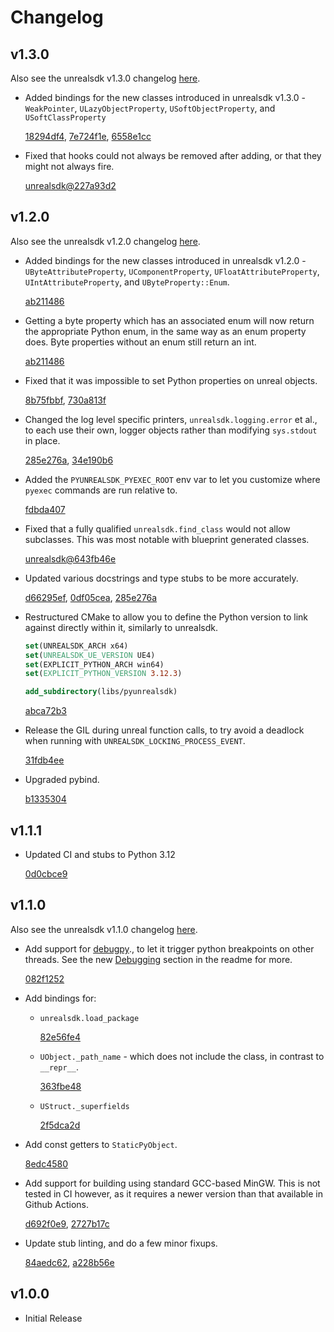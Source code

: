 # Changelog

## v1.3.0

Also see the unrealsdk v1.3.0 changelog [here](https://github.com/bl-sdk/unrealsdk/blob/master/changelog.md#v130).

- Added bindings for the new classes introduced in unrealsdk v1.3.0 - `WeakPointer`,
  `ULazyObjectProperty`, `USoftObjectProperty`, and `USoftClassProperty`

  [18294df4](https://github.com/bl-sdk/pyunrealsdk/commit/18294df4),
  [7e724f1e](https://github.com/bl-sdk/pyunrealsdk/commit/7e724f1e),
  [6558e1cc](https://github.com/bl-sdk/pyunrealsdk/commit/6558e1cc)

- Fixed that hooks could not always be removed after adding, or that they might not always fire.

  [unrealsdk@227a93d2](https://github.com/bl-sdk/unrealsdk/commit/227a93d2)

## v1.2.0

Also see the unrealsdk v1.2.0 changelog [here](https://github.com/bl-sdk/unrealsdk/blob/master/changelog.md#v120).

- Added bindings for the new classes introduced in unrealsdk v1.2.0 - `UByteAttributeProperty`,
  `UComponentProperty`, `UFloatAttributeProperty`, `UIntAttributeProperty`, and
  `UByteProperty::Enum`.

  [ab211486](https://github.com/bl-sdk/pyunrealsdk/commit/ab211486)

- Getting a byte property which has an associated enum will now return the appropriate Python enum,
  in the same way as an enum property does. Byte properties without an enum still return an int.

  [ab211486](https://github.com/bl-sdk/pyunrealsdk/commit/ab211486)

- Fixed that it was impossible to set Python properties on unreal objects.

  [8b75fbbf](https://github.com/bl-sdk/pyunrealsdk/commit/8b75fbbf),
  [730a813f](https://github.com/bl-sdk/pyunrealsdk/commit/730a813f)

- Changed the log level specific printers, `unrealsdk.logging.error` et al., to each use their own,
  logger objects rather than modifying `sys.stdout` in place.

  [285e276a](https://github.com/bl-sdk/pyunrealsdk/commit/285e276a),
  [34e190b6](https://github.com/bl-sdk/pyunrealsdk/commit/34e190b6)

- Added the `PYUNREALSDK_PYEXEC_ROOT` env var to let you customize where `pyexec` commands are run
  relative to.

  [fdbda407](https://github.com/bl-sdk/pyunrealsdk/commit/fdbda407)

- Fixed that a fully qualified `unrealsdk.find_class` would not allow subclasses. This was most
  notable with blueprint generated classes.

  [unrealsdk@643fb46e](https://github.com/bl-sdk/unrealsdk/commit/643fb46e)

- Updated various docstrings and type stubs to be more accurately.

  [d66295ef](https://github.com/bl-sdk/pyunrealsdk/commit/d66295ef),
  [0df05cea](https://github.com/bl-sdk/pyunrealsdk/commit/0df05cea),
  [285e276a](https://github.com/bl-sdk/pyunrealsdk/commit/285e276a)

- Restructured CMake to allow you to define the Python version to link against directly within it,
  similarly to unrealsdk.

  ```cmake
  set(UNREALSDK_ARCH x64)
  set(UNREALSDK_UE_VERSION UE4)
  set(EXPLICIT_PYTHON_ARCH win64)
  set(EXPLICIT_PYTHON_VERSION 3.12.3)

  add_subdirectory(libs/pyunrealsdk)
  ```
  [abca72b3](https://github.com/bl-sdk/pyunrealsdk/commit/abca72b3)

- Release the GIL during unreal function calls, to try avoid a deadlock when running with
  `UNREALSDK_LOCKING_PROCESS_EVENT`.

  [31fdb4ee](https://github.com/bl-sdk/pyunrealsdk/commit/31fdb4ee)

- Upgraded pybind.

  [b1335304](https://github.com/bl-sdk/pyunrealsdk/commit/b1335304)

## v1.1.1
- Updated CI and stubs to Python 3.12

  [0d0cbce9](https://github.com/bl-sdk/pyunrealsdk/commit/0d0cbce9)

## v1.1.0

Also see the unrealsdk v1.1.0 changelog [here](https://github.com/bl-sdk/unrealsdk/blob/master/changelog.md#v110).

- Add support for [debugpy](https://github.com/microsoft/debugpy)., to let it trigger python
  breakpoints on other threads. See the new [Debugging](Readme.md#Debugging) section in the readme
  for more.

  [082f1252](https://github.com/bl-sdk/pyunrealsdk/commit/082f1252)

- Add bindings for:
  - `unrealsdk.load_package`

    [82e56fe4](https://github.com/bl-sdk/pyunrealsdk/commit/82e56fe4)

  - `UObject._path_name` - which does not include the class, in contrast to `__repr__`.

    [363fbe48](https://github.com/bl-sdk/pyunrealsdk/commit/363fbe48)

  - `UStruct._superfields`

    [2f5dca2d](https://github.com/bl-sdk/pyunrealsdk/commit/2f5dca2d)


- Add const getters to `StaticPyObject`.

  [8edc4580](https://github.com/bl-sdk/pyunrealsdk/commit/8edc4580)

- Add support for building using standard GCC-based MinGW. This is not tested in CI however, as it
  requires a newer version than that available in Github Actions.

  [d692f0e9](https://github.com/bl-sdk/pyunrealsdk/commit/d692f0e9),
  [2727b17c](https://github.com/bl-sdk/pyunrealsdk/commit/2727b17c)

- Update stub linting, and do a few minor fixups.

  [84aedc62](https://github.com/bl-sdk/pyunrealsdk/commit/84aedc62),
  [a228b56e](https://github.com/bl-sdk/pyunrealsdk/commit/a228b56e)


## v1.0.0
- Initial Release
